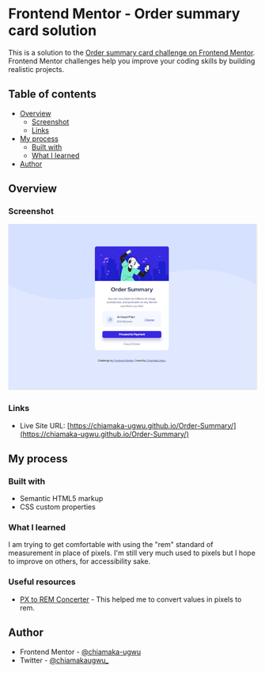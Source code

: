 # Frontend Mentor - Order summary card solution

This is a solution to the [Order summary card challenge on Frontend Mentor](https://www.frontendmentor.io/challenges/order-summary-component-QlPmajDUj). Frontend Mentor challenges help you improve your coding skills by building realistic projects. 

## Table of contents

- [Overview](#overview)
  - [Screenshot](#screenshot)
  - [Links](#links)
- [My process](#my-process)
  - [Built with](#built-with)
  - [What I learned](#what-i-learned)
- [Author](#author)


## Overview

### Screenshot

![](./images/order-summary.png)

### Links

- Live Site URL: [https://chiamaka-ugwu.github.io/Order-Summary/](https://chiamaka-ugwu.github.io/Order-Summary/)

## My process

### Built with

- Semantic HTML5 markup
- CSS custom properties

### What I learned
I am trying to get comfortable with using the "rem" standard of measurement in place of pixels. I'm still very much used to pixels but I hope to improve on others, for accessibility sake.

### Useful resources

- [PX to REM Concerter](http://www.standardista.com/px-to-rem-conversion) - This helped me to convert values in pixels to rem.


## Author

- Frontend Mentor - [@chiamaka-ugwu](https://www.frontendmentor.io/profile/chiamaka-ugwu)
- Twitter - [@chiamakaugwu_](https://www.twitter.com/chiamakaugwu_)
